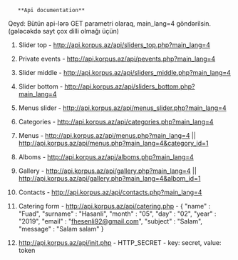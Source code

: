        **Api documentation**
       
Qeyd: Bütün api-lərə GET parametri olaraq, main_lang=4 göndərilsin. (gələcəkdə sayt çox dilli olmağı üçün)

1. Slider top - http://api.korpus.az/api/sliders_top.php?main_lang=4

2. Private events - http://api.korpus.az/api/pevents.php?main_lang=4

3. Slider middle - http://api.korpus.az/api/sliders_middle.php?main_lang=4

4. Slider bottom - http://api.korpus.az/api/sliders_bottom.php?main_lang=4

5. Menus slider - http://api.korpus.az/api/menus_slider.php?main_lang=4

6. Categories - http://api.korpus.az/api/categories.php?main_lang=4

7. Menus - http://api.korpus.az/api/menus.php?main_lang=4 || http://api.korpus.az/api/menus.php?main_lang=4&category_id=1

8. Alboms - http://api.korpus.az/api/alboms.php?main_lang=4

9. Gallery - http://api.korpus.az/api/gallery.php?main_lang=4 || http://api.korpus.az/api/gallery.php?main_lang=4&albom_id=1

10. Contacts - http://api.korpus.az/api/contacts.php?main_lang=4

11. Catering form - http://api.korpus.az/api/catering.php - { "name" : "Fuad", "surname" : "Hasanli", "month" : "05", "day" : "02", "year" : "2019", "email" : "fhesenli92@gmail.com", "subject" : "Salam", "message" : "Salam salam" }

12. http://api.korpus.az/api/init.php - HTTP_SECRET - key: secret, value: token